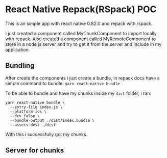 # React Native Repack(RSpack) POC

This is an simple app with react native 0.82.0 and repack with rspack.

I just created a component called MyChunkComponent to import locally with repack.
Also created a component called MyRemoteComponent to store in a node js server and try to get it from the server and include in my application.

## Bundling
After create the components i just create a bundle, in repack docs have a simple command to bundle: `yarn react-native bundle`

To be able to bundle and have my chunks inside my `dist` folder, i ran:
```
yarn react-native bundle \
  --entry-file index.js \
  --platform ios \
  --dev false \
  --bundle-output ./dist/index.bundle \
  --assets-dest ./dist
```

With this i successfully got my chunks.

## Server for chunks
